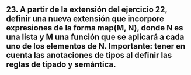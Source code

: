 ## 23. A partir de la extensión del ejercicio 22, definir una nueva extensión que incorpore expresiones de la forma map(M, N), donde N es una lista y M una función que se aplicará a cada uno de los elementos de N. Importante: tener en cuenta las anotaciones de tipos al definir las reglas de tipado y semántica.
